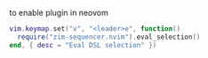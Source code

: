 
to enable plugin in neovom

```lua
vim.keymap.set("v", "<leader>e", function()
  require("zim-sequencer.nvim").eval_selection()
end, { desc = "Eval DSL selection" })
```


